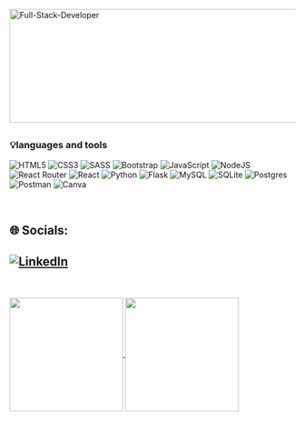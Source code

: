 <br>


<img src="https://i.postimg.cc/PrRhRrDv/Full-Stack-Developer.jpg" alt="Full-Stack-Developer" width="1200" height="200">


## <h3>💡languages ​​and tools </h3>

![HTML5](https://img.shields.io/badge/html5-%23E34F26.svg?style=for-the-badge&logo=html5&logoColor=white)
![CSS3](https://img.shields.io/badge/css3-%231572B6.svg?style=for-the-badge&logo=css3&logoColor=white)
![SASS](https://img.shields.io/badge/SASS-hotpink.svg?style=for-the-badge&logo=SASS&logoColor=white)
![Bootstrap](https://img.shields.io/badge/bootstrap-%23563D7C.svg?style=for-the-badge&logo=bootstrap&logoColor=white)
![JavaScript](https://img.shields.io/badge/javascript-%23323330.svg?style=for-the-badge&logo=javascript&logoColor=%23F7DF1E)
![NodeJS](https://img.shields.io/badge/node.js-6DA55F?style=for-the-badge&logo=node.js&logoColor=white)
![React Router](https://img.shields.io/badge/React_Router-CA4245?style=for-the-badge&logo=react-router&logoColor=white)
![React](https://img.shields.io/badge/react-%2320232a.svg?style=for-the-badge&logo=react&logoColor=%2361DAFB)
![Python](https://img.shields.io/badge/python-3670A0?style=for-the-badge&logo=python&logoColor=ffdd54)
![Flask](https://img.shields.io/badge/flask-%23000.svg?style=for-the-badge&logo=flask&logoColor=white)
![MySQL](https://img.shields.io/badge/mysql-%2300f.svg?style=for-the-badge&logo=mysql&logoColor=white)
![SQLite](https://img.shields.io/badge/sqlite-%2307405e.svg?style=for-the-badge&logo=sqlite&logoColor=white) 
![Postgres](https://img.shields.io/badge/postgres-%23316192.svg?style=for-the-badge&logo=postgresql&logoColor=white)
![Postman](https://img.shields.io/badge/Postman-FF6C37?style=for-the-badge&logo=postman&logoColor=white) 
![Canva](https://img.shields.io/badge/Canva-%2300C4CC.svg?style=for-the-badge&logo=Canva&logoColor=white)

 <br>
 
 ## 🌐 Socials:
 
## [![LinkedIn](https://img.shields.io/badge/LinkedIn-%230077B5.svg?logo=linkedin&logoColor=white)](https://www.linkedin.com/in/alfredo-navas/) 
<br>
<br>
<a href="https://github.com/navasalf/github-readme-stats">
  <img height=200 align="center" src="https://github-readme-stats.vercel.app/api?username=navasalf" />
</a>
<a href="https://github.com/navasalf/convoychat">
  <img height=200 align="center" src="https://github-readme-stats.vercel.app/api/top-langs?username=navasalf&layout=compact&langs_count=8&card_width=320" />
</a>




